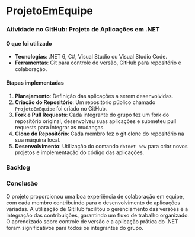 # ProjetoEmEquipe

 ### Atividade no GitHub: Projeto de Aplicações em .NET
 
 #### O que foi utilizado
- **Tecnologias**: .NET 6, C#, Visual Studio ou Visual Studio Code.
- **Ferramentas**: Git para controle de versão, GitHub para repositório e colaboração.

#### Etapas implementadas
1. **Planejamento**: Definição das aplicações a serem desenvolvidas.
2. **Criação do Repositório**: Um repositório público chamado `ProjetoEmEquipe` foi criado no GitHub.
3. **Fork e Pull Requests**: Cada integrante do grupo fez um fork do repositório original, desenvolveu suas aplicações e submeteu pull requests para integrar as mudanças.
4. **Clone do Repositório**: Cada membro fez o git clone do repositório na sua máquina local.
5. **Desenvolvimento**: Utilização do comando `dotnet new` para criar novos projetos e implementação do código das aplicações.

### Backlog

### Conclusão
O projeto proporcionou uma boa experiência de colaboração em equipe, com cada membro contribuindo para o desenvolvimento de aplicações variadas. A utilização de GitHub facilitou o gerenciamento das versões e a integração das contribuições, garantindo um fluxo de trabalho organizado. O aprendizado sobre controle de versão e a aplicação prática do .NET foram significativos para todos os integrantes do grupo.
